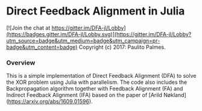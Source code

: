Direct Feedback Alignment in Julia 
==================================

[![Join the chat at https://gitter.im/DFA-jl/Lobby](https://badges.gitter.im/DFA-jl/Lobby.svg)](https://gitter.im/DFA-jl/Lobby?utm_source=badge&utm_medium=badge&utm_campaign=pr-badge&utm_content=badge)
Copyright (c) 2017: Paulito Palmes.

### Overview

This is a simple implementation of Direct Feedback Alignment (DFA) to solve the XOR problem using Julia with parallelism. The code also includes the Backpropagation algorithm together with Feedback Alignment (FA) and Indirect Feedback Alignment (IFA) based on the paper of [Arild Nøkland] (https://arxiv.org/abs/1609.01596).
